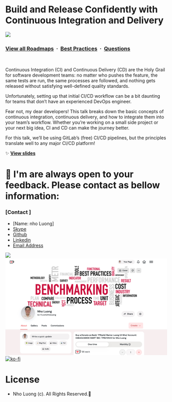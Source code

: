 # Build and Release Confidently with Continuous Integration and Delivery

![](https://i.imgur.com/waxVImv.png)
### [View all Roadmaps](https://github.com/nholuongut/all-roadmaps) &nbsp;&middot;&nbsp; [Best Practices](https://github.com/nholuongut/all-roadmaps/blob/main/public/best-practices/) &nbsp;&middot;&nbsp; [Questions](https://www.linkedin.com/in/nholuong/)
<br/>

Continuous Integration (CI) and Continuous Delivery (CD) are the Holy Grail for software development teams: no matter who pushes the feature, the same tests are run, the same processes are followed, and nothing gets released without satisfying well-defined quality standards.

Unfortunately, setting up that initial CI/CD workflow can be a bit daunting for teams that don’t have an experienced DevOps engineer.

Fear not, my dear developers! This talk breaks down the basic concepts of continuous integration, continuous delivery, and how to integrate them into your team’s workflow. Whether you’re working on a small side project or your next big idea, CI and CD can make the journey better.

For this talk, we’ll be using GitLab’s (free) CI/CD pipelines, but the principles translate well to any major CI/CD platform!

:sparkles: **[View slides](cicd-introduction.pdf)**

# 🚀 I'm are always open to your feedback.  Please contact as bellow information:
### [Contact ]
* [Name: nho Luong]
* [Skype](luongutnho_skype)
* [Github](https://github.com/nholuongut/)
* [Linkedin](https://www.linkedin.com/in/nholuong/)
* [Email Address](luongutnho@hotmail.com)

![](https://i.imgur.com/waxVImv.png)
![](Donate.png)
[![ko-fi](https://ko-fi.com/img/githubbutton_sm.svg)](https://ko-fi.com/nholuong)

# License
* Nho Luong (c). All Rights Reserved.🌟

